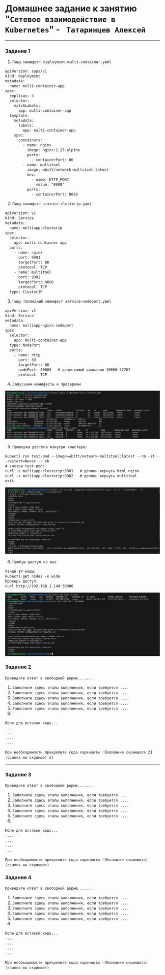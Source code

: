 # Домашнее задание к занятию "`Сетевое взаимодействие в Kubernetes`" - ` Татаринцев Алексей`



---

### Задание 1


1. `Пишу манифест deployment-multi-container.yaml`

```
apiVersion: apps/v1
kind: Deployment
metadata:
  name: multi-container-app
spec:
  replicas: 3
  selector:
    matchLabels:
      app: multi-container-app
  template:
    metadata:
      labels:
        app: multi-container-app
    spec:
      containers:
        - name: nginx
          image: nginx:1.27-alpine
          ports:
            - containerPort: 80
        - name: multitool
          image: wbitt/network-multitool:latest
          env:
            - name: HTTP_PORT
              value: "8080"
          ports:
            - containerPort: 8080

```

2. `Пишу манифест service-clusterip.yaml`

```
apiVersion: v1
kind: Service
metadata:
  name: multiapp-clusterip
spec:
  selector:
    app: multi-container-app
  ports:
    - name: nginx
      port: 9001
      targetPort: 80
      protocol: TCP
    - name: multitool
      port: 9002
      targetPort: 8080
      protocol: TCP
  type: ClusterIP

```
3. `Пишу последний манифест service-nodeport.yaml`

```
apiVersion: v1
kind: Service
metadata:
  name: multiapp-nginx-nodeport
spec:
  selector:
    app: multi-container-app
  type: NodePort
  ports:
    - name: http
      port: 80
      targetPort: 80
      nodePort: 30080   # допустимый диапазон 30000–32767
      protocol: TCP

```
4. `Запускаем манифесты и проверяем`

 ![1](https://github.com/Foxbeerxxx/network_Kubernetes/blob/main/img/img1.png)

5. `Проверка доступа изнутри кластера:`

```
kubectl run test-pod --image=wbitt/network-multitool:latest --rm -it --restart=Never -- sh
# внутри test-pod:
curl -s multiapp-clusterip:9001   # должен вернуть html nginx
curl -s multiapp-clusterip:9002   # должен вернуть multitool
exit

```
 ![2](https://github.com/Foxbeerxxx/network_Kubernetes/blob/main/img/img2.png)

6. `Пробую доступ из вне `

```
Узнай IP ноды:
kubectl get nodes -o wide
Проверь доступ:
curl http://192.168.1.140:30080
```
 ![3](https://github.com/Foxbeerxxx/network_Kubernetes/blob/main/img/img3.png)


### Задание 2

`Приведите ответ в свободной форме........`

1. `Заполните здесь этапы выполнения, если требуется ....`
2. `Заполните здесь этапы выполнения, если требуется ....`
3. `Заполните здесь этапы выполнения, если требуется ....`
4. `Заполните здесь этапы выполнения, если требуется ....`
5. `Заполните здесь этапы выполнения, если требуется ....`
6. 

```
Поле для вставки кода...
....
....
....
....
```

`При необходимости прикрепитe сюда скриншоты
![Название скриншота 2](ссылка на скриншот 2)`


---

### Задание 3

`Приведите ответ в свободной форме........`

1. `Заполните здесь этапы выполнения, если требуется ....`
2. `Заполните здесь этапы выполнения, если требуется ....`
3. `Заполните здесь этапы выполнения, если требуется ....`
4. `Заполните здесь этапы выполнения, если требуется ....`
5. `Заполните здесь этапы выполнения, если требуется ....`
6. 

```
Поле для вставки кода...
....
....
....
....
```

`При необходимости прикрепитe сюда скриншоты
![Название скриншота](ссылка на скриншот)`

### Задание 4

`Приведите ответ в свободной форме........`

1. `Заполните здесь этапы выполнения, если требуется ....`
2. `Заполните здесь этапы выполнения, если требуется ....`
3. `Заполните здесь этапы выполнения, если требуется ....`
4. `Заполните здесь этапы выполнения, если требуется ....`
5. `Заполните здесь этапы выполнения, если требуется ....`
6. 

```
Поле для вставки кода...
....
....
....
....
```

`При необходимости прикрепитe сюда скриншоты
![Название скриншота](ссылка на скриншот)`
